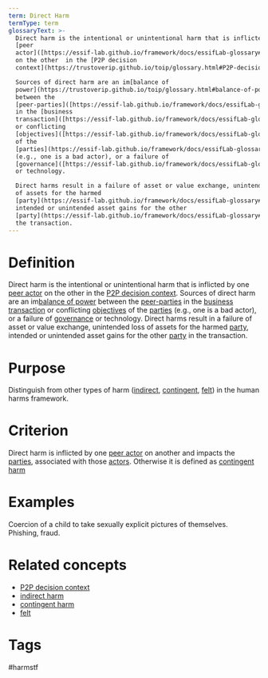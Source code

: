 ```yaml
---
term: Direct Harm
termType: term
glossaryText: >-
  Direct harm is the intentional or unintentional harm that is inflicted by one
  [peer
  actor]([https://essif-lab.github.io/framework/docs/essifLab-glossary#](https://essif-lab.github.io/framework/docs/essifLab-glossary#party)peer-actor)
  on the other  in the [P2P decision
  context](https://trustoverip.github.io/toip/glossary.html#P2P-decision-context). 

  Sources of direct harm are an im[balance of
  power](https://trustoverip.github.io/toip/glossary.html#balance-of-power)
  between the
  [peer-parties]([https://essif-lab.github.io/framework/docs/essifLab-glossary#peer-party](https://essif-lab.github.io/framework/docs/essifLab-glossary#party))
  in the [business
  transaction]([https://essif-lab.github.io/framework/docs/essifLab-glossary#](https://essif-lab.github.io/framework/docs/essifLab-glossary#party)business-transaction)
  or conflicting
  [objectives]([https://essif-lab.github.io/framework/docs/essifLab-glossary#](https://essif-lab.github.io/framework/docs/essifLab-glossary#party)objective)
  of the
  [parties](https://essif-lab.github.io/framework/docs/essifLab-glossary#party)
  (e.g., one is a bad actor), or a failure of
  [governance]([https://essif-lab.github.io/framework/docs/essifLab-glossary#](https://essif-lab.github.io/framework/docs/essifLab-glossary#party)governance)
  or technology. 

  Direct harms result in a failure of asset or value exchange, unintended loss
  of assets for the harmed 
  [party](https://essif-lab.github.io/framework/docs/essifLab-glossary#party),
  intended or unintended asset gains for the other 
  [party](https://essif-lab.github.io/framework/docs/essifLab-glossary#party) in
  the transaction.
---
```

# Definition
Direct harm is the intentional or unintentional harm that is inflicted by one [peer actor]([https://essif-lab.github.io/framework/docs/essifLab-glossary#](https://essif-lab.github.io/framework/docs/essifLab-glossary#party)peer-actor) on the other  in the [P2P decision context](https://trustoverip.github.io/toip/glossary.html#P2P-decision-context). 
Sources of direct harm are an im[balance of power](https://trustoverip.github.io/toip/glossary.html#balance-of-power) between the [peer-parties]([https://essif-lab.github.io/framework/docs/essifLab-glossary#peer-party](https://essif-lab.github.io/framework/docs/essifLab-glossary#party)) in the [business transaction]([https://essif-lab.github.io/framework/docs/essifLab-glossary#](https://essif-lab.github.io/framework/docs/essifLab-glossary#party)business-transaction) or conflicting [objectives]([https://essif-lab.github.io/framework/docs/essifLab-glossary#](https://essif-lab.github.io/framework/docs/essifLab-glossary#party)objective) of the [parties](https://essif-lab.github.io/framework/docs/essifLab-glossary#party) (e.g., one is a bad actor), or a failure of [governance]([https://essif-lab.github.io/framework/docs/essifLab-glossary#](https://essif-lab.github.io/framework/docs/essifLab-glossary#party)governance) or technology. 
Direct harms result in a failure of asset or value exchange, unintended loss of assets for the harmed  [party](https://essif-lab.github.io/framework/docs/essifLab-glossary#party), intended or unintended asset gains for the other  [party](https://essif-lab.github.io/framework/docs/essifLab-glossary#party) in the transaction.
# Purpose
Distinguish from other types of harm ([indirect](https://trustoverip.github.io/hxwg/glossary.html#indirect-harm), [contingent](https://trustoverip.github.io/hxwg/glossary.html#contingent-harm), [felt](https://trustoverip.github.io/hxwg/glossary.html#felt-harm)) in the human harms framework.  
# Criterion
Direct harm is inflicted by one [peer actor]([https://essif-lab.github.io/framework/docs/essifLab-glossary#](https://essif-lab.github.io/framework/docs/essifLab-glossary#party)peer-actor) on another and impacts the [parties](https://essif-lab.github.io/framework/docs/essifLab-glossary#party), associated with those [actors]([https://essif-lab.github.io/framework/docs/essifLab-glossary#](https://essif-lab.github.io/framework/docs/essifLab-glossary#party)actor).  Otherwise it is defined as [contingent harm](https://trustoverip.github.io/hxwg/glossary.html#contingent-harm)
# Examples
Coercion of a child to take sexually explicit pictures of themselves. Phishing, fraud.
# Related concepts
* [P2P decision context](https://trustoverip.github.io/hxwg/glossary.html#P2P-decision-context)
* [indirect harm](https://trustoverip.github.io/hxwg/glossary.html#indirect-harm)
* [contingent harm](https://trustoverip.github.io/hxwg/glossary.html#contingent-harm)
* [felt](https://trustoverip.github.io/hxwg/glossary.html#felt-harm)
# Tags  
 #harmstf